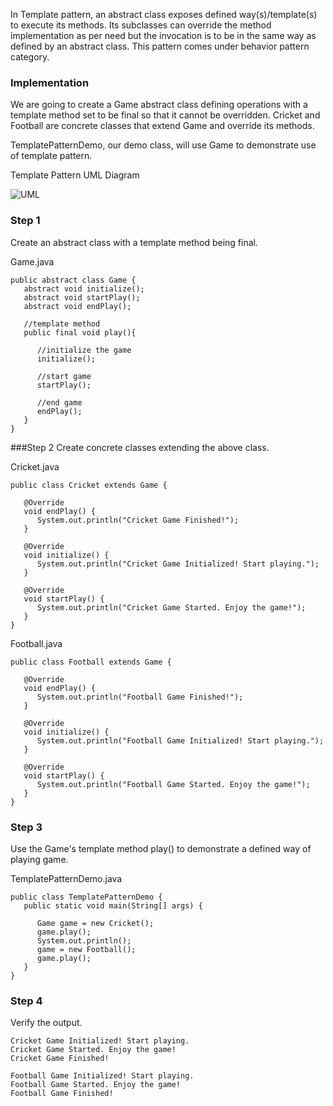 In Template pattern, an abstract class exposes defined way(s)/template(s) to execute its methods. Its subclasses can override the method implementation as per need but the invocation is to be in the same way as defined by an abstract class. This pattern comes under behavior pattern category.

### Implementation
We are going to create a Game abstract class defining operations with a template method set to be final so that it cannot be overridden. Cricket and Football are concrete classes that extend Game and override its methods.

TemplatePatternDemo, our demo class, will use Game to demonstrate use of template pattern.

Template Pattern UML Diagram

![UML](http://www.tutorialspoint.com/design_pattern/images/template_pattern_uml_diagram.jpg)
### Step 1
Create an abstract class with a template method being final.

Game.java

    public abstract class Game {
       abstract void initialize();
       abstract void startPlay();
       abstract void endPlay();

       //template method
       public final void play(){

          //initialize the game
          initialize();

          //start game
          startPlay();

          //end game
          endPlay();
       }
    }
###Step 2
Create concrete classes extending the above class.

Cricket.java

    public class Cricket extends Game {

       @Override
       void endPlay() {
          System.out.println("Cricket Game Finished!");
       }

       @Override
       void initialize() {
          System.out.println("Cricket Game Initialized! Start playing.");
       }

       @Override
       void startPlay() {
          System.out.println("Cricket Game Started. Enjoy the game!");
       }
    }
Football.java

    public class Football extends Game {

       @Override
       void endPlay() {
          System.out.println("Football Game Finished!");
       }

       @Override
       void initialize() {
          System.out.println("Football Game Initialized! Start playing.");
       }

       @Override
       void startPlay() {
          System.out.println("Football Game Started. Enjoy the game!");
       }
    }
### Step 3
Use the Game's template method play() to demonstrate a defined way of playing game.

TemplatePatternDemo.java

    public class TemplatePatternDemo {
       public static void main(String[] args) {

          Game game = new Cricket();
          game.play();
          System.out.println();
          game = new Football();
          game.play();
       }
    }

### Step 4
Verify the output.

    Cricket Game Initialized! Start playing.
    Cricket Game Started. Enjoy the game!
    Cricket Game Finished!

    Football Game Initialized! Start playing.
    Football Game Started. Enjoy the game!
    Football Game Finished!